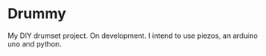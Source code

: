 # Drummy

My DIY drumset project. On development.
I intend to use piezos, an arduino uno and python.
